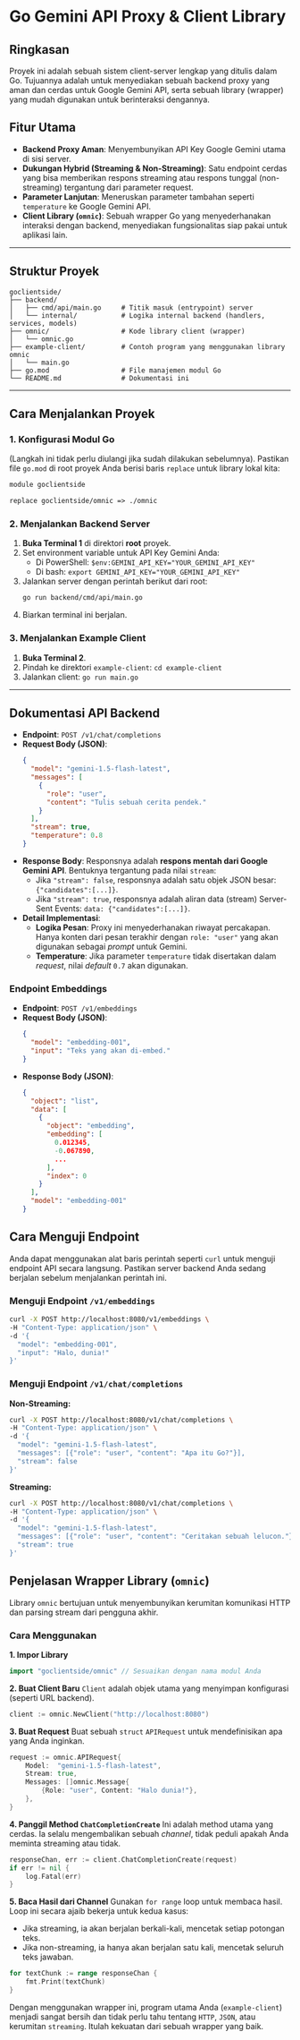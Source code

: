 # Go Gemini API Proxy & Client Library

## Ringkasan

Proyek ini adalah sebuah sistem client-server lengkap yang ditulis dalam Go. Tujuannya adalah untuk menyediakan sebuah backend proxy yang aman dan cerdas untuk Google Gemini API, serta sebuah library (wrapper) yang mudah digunakan untuk berinteraksi dengannya.

## Fitur Utama

-   **Backend Proxy Aman**: Menyembunyikan API Key Google Gemini utama di sisi server.
-   **Dukungan Hybrid (Streaming & Non-Streaming)**: Satu endpoint cerdas yang bisa memberikan respons streaming atau respons tunggal (non-streaming) tergantung dari parameter request.
-   **Parameter Lanjutan**: Meneruskan parameter tambahan seperti `temperature` ke Google Gemini API.
-   **Client Library (`omnic`)**: Sebuah wrapper Go yang menyederhanakan interaksi dengan backend, menyediakan fungsionalitas siap pakai untuk aplikasi lain.

---

## Struktur Proyek

```
goclientside/
├── backend/
│   ├── cmd/api/main.go     # Titik masuk (entrypoint) server
│   └── internal/           # Logika internal backend (handlers, services, models)
├── omnic/                  # Kode library client (wrapper)
│   └── omnic.go
├── example-client/         # Contoh program yang menggunakan library omnic
│   └── main.go
├── go.mod                  # File manajemen modul Go
└── README.md               # Dokumentasi ini
```

---

## Cara Menjalankan Proyek

### 1. Konfigurasi Modul Go

(Langkah ini tidak perlu diulangi jika sudah dilakukan sebelumnya). Pastikan file `go.mod` di root proyek Anda berisi baris `replace` untuk library lokal kita:
```mod
module goclientside

replace goclientside/omnic => ./omnic
```

### 2. Menjalankan Backend Server

1.  **Buka Terminal 1** di direktori **root** proyek.
2.  Set environment variable untuk API Key Gemini Anda:
    *   Di PowerShell: `$env:GEMINI_API_KEY="YOUR_GEMINI_API_KEY"`
    *   Di bash: `export GEMINI_API_KEY="YOUR_GEMINI_API_KEY"`
3.  Jalankan server dengan perintah berikut dari root:
    ```bash
    go run backend/cmd/api/main.go
    ```
4.  Biarkan terminal ini berjalan.

### 3. Menjalankan Example Client

1.  **Buka Terminal 2**.
2.  Pindah ke direktori `example-client`: `cd example-client`
3.  Jalankan client: `go run main.go`

---

## Dokumentasi API Backend

-   **Endpoint**: `POST /v1/chat/completions`
-   **Request Body (JSON)**:
    ```json
    {
      "model": "gemini-1.5-flash-latest",
      "messages": [
        {
          "role": "user",
          "content": "Tulis sebuah cerita pendek."
        }
      ],
      "stream": true,
      "temperature": 0.8
    }
    ```
-   **Response Body**: Responsnya adalah **respons mentah dari Google Gemini API**. Bentuknya tergantung pada nilai `stream`:
    -   Jika `"stream": false`, responsnya adalah satu objek JSON besar: `{"candidates":[...]}`.
    -   Jika `"stream": true`, responsnya adalah aliran data (stream) Server-Sent Events: `data: {"candidates":[...]}`.
-   **Detail Implementasi**:
    -   **Logika Pesan**: Proxy ini menyederhanakan riwayat percakapan. Hanya konten dari pesan terakhir dengan `role: "user"` yang akan digunakan sebagai *prompt* untuk Gemini.
    -   **Temperature**: Jika parameter `temperature` tidak disertakan dalam *request*, nilai *default* `0.7` akan digunakan.

### Endpoint Embeddings

-   **Endpoint**: `POST /v1/embeddings`
-   **Request Body (JSON)**:
    ```json
    {
      "model": "embedding-001",
      "input": "Teks yang akan di-embed."
    }
    ```
-   **Response Body (JSON)**:
    ```json
    {
      "object": "list",
      "data": [
        {
          "object": "embedding",
          "embedding": [
            0.012345,
            -0.067890,
            ...
          ],
          "index": 0
        }
      ],
      "model": "embedding-001"
    }
    ```

## Cara Menguji Endpoint

Anda dapat menggunakan alat baris perintah seperti `curl` untuk menguji endpoint API secara langsung. Pastikan server backend Anda sedang berjalan sebelum menjalankan perintah ini.

### Menguji Endpoint `/v1/embeddings`

```bash
curl -X POST http://localhost:8080/v1/embeddings \
-H "Content-Type: application/json" \
-d '{
  "model": "embedding-001",
  "input": "Halo, dunia!"
}'
```

### Menguji Endpoint `/v1/chat/completions`

**Non-Streaming:**
```bash
curl -X POST http://localhost:8080/v1/chat/completions \
-H "Content-Type: application/json" \
-d '{
  "model": "gemini-1.5-flash-latest",
  "messages": [{"role": "user", "content": "Apa itu Go?"}],
  "stream": false
}'
```

**Streaming:**
```bash
curl -X POST http://localhost:8080/v1/chat/completions \
-H "Content-Type: application/json" \
-d '{
  "model": "gemini-1.5-flash-latest",
  "messages": [{"role": "user", "content": "Ceritakan sebuah lelucon."}],
  "stream": true
}'
```

## Penjelasan Wrapper Library (`omnic`)

Library `omnic` bertujuan untuk menyembunyikan kerumitan komunikasi HTTP dan parsing stream dari pengguna akhir.

### Cara Menggunakan

**1. Impor Library**
```go
import "goclientside/omnic" // Sesuaikan dengan nama modul Anda
```

**2. Buat Client Baru**
`Client` adalah objek utama yang menyimpan konfigurasi (seperti URL backend).
```go
client := omnic.NewClient("http://localhost:8080")
```

**3. Buat Request**
Buat sebuah `struct` `APIRequest` untuk mendefinisikan apa yang Anda inginkan.
```go
request := omnic.APIRequest{
    Model:  "gemini-1.5-flash-latest",
    Stream: true,
    Messages: []omnic.Message{
        {Role: "user", Content: "Halo dunia!"},
    },
}
```

**4. Panggil Method `ChatCompletionCreate`**
Ini adalah method utama yang cerdas. Ia selalu mengembalikan sebuah *channel*, tidak peduli apakah Anda meminta streaming atau tidak.
```go
responseChan, err := client.ChatCompletionCreate(request)
if err != nil {
    log.Fatal(err)
}
```

**5. Baca Hasil dari Channel**
Gunakan `for range` loop untuk membaca hasil. Loop ini secara ajaib bekerja untuk kedua kasus:
-   Jika streaming, ia akan berjalan berkali-kali, mencetak setiap potongan teks.
-   Jika non-streaming, ia hanya akan berjalan satu kali, mencetak seluruh teks jawaban.

```go
for textChunk := range responseChan {
    fmt.Print(textChunk)
}
```

Dengan menggunakan wrapper ini, program utama Anda (`example-client`) menjadi sangat bersih dan tidak perlu tahu tentang `HTTP`, `JSON`, atau kerumitan `streaming`. Itulah kekuatan dari sebuah wrapper yang baik.